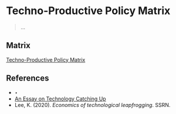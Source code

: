 # Techno-Productive Policy Matrix

> …
> 

## Matrix

[Techno-Productive Policy Matrix](Techno-Productive%20Policy%20Matrix%20136956e8f40e80dfa88cc645766b98d2/Techno-Productive%20Policy%20Matrix%20133956e8f40e80429350c2be9eafca06.csv)

## References

- ‣
- [An Essay on Technology Catching Up](../../../Proiectarium%20112956e8f40e802bbf0ee8b46860003f/An%20Essay%20on%20Technology%20Catching%20Up%20157956e8f40e80ddb45dc1de52e13dc6.md)
- Lee, K. (2020). *Economics of technological leapfrogging*. SSRN.